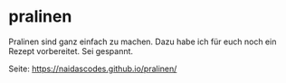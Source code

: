 # pralinen
Pralinen sind ganz einfach zu machen. Dazu habe ich für euch noch ein Rezept vorbereitet. Sei gespannt.

Seite: https://naidascodes.github.io/pralinen/
